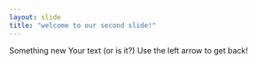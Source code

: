 ```yaml
---
layout: slide
title: "welcome to our second slide!"
---
```

Something new
Your text (or is it?)
Use the left arrow to get back!
